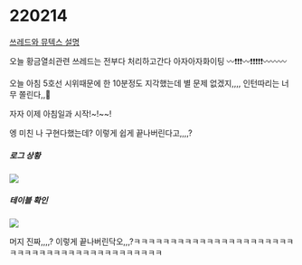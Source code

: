 # 220214

[쓰레드와 뮤텍스 설명](https://steady-coding.tistory.com/557)

오늘 황금열쇠관련 쓰레드는 전부다 처리하고간다 아자아자화이팅
〰❗❗❗〰❗❗❗❗❗〰〰〰

오늘 아침 5호선 시위때문에 한 10분정도 지각했는데 별 문제 없겠지,,,, 인턴따리는 너무 쫄린다,,🤪


자자 이제 아침일과 시작!~!~~!






엥 미친 나 구현다했는데? 이렇게 쉽게 끝나버린다고,,,,?
##### 로그 상황
<img src="https://user-images.githubusercontent.com/24339310/153798072-67309779-3c1e-42ed-af6b-e922777bd270.png">

##### 테이블 확인
<img src="https://user-images.githubusercontent.com/24339310/153798074-c32da10e-27b5-493c-a502-9008db41315a.png">


머지 진짜,,,,? 이렇게 끝나버린닥오,,,?ㅋㅋㅋㅋㅋㅋㅋㅋㅋㅋㅋㅋㅋㅋㅋㅋㅋㅋㅋㅋㅋㅋㅋㅋㅋㅋㅋㅋㅋㅋㅋㅋㅋㅋㅋㅋㅋㅋㅋㅋㅋㅋㅋ